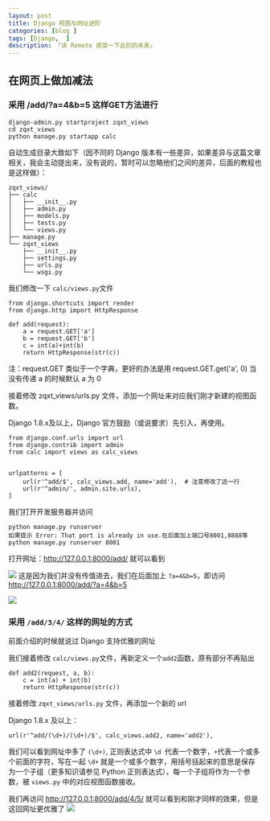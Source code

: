 ```yaml
---  
layout: post  
title: Django 视图与网址进阶   
categories: [blog ]  
tags: [Django,  ]
description: 「读 Remote 感受一下此刻的未来」  
---  
```


## 在网页上做加减法

### 采用 /add/?a=4&b=5 这样GET方法进行

```
django-admin.py startproject zqxt_views
cd zqxt_views
python manage.py startapp calc
```

自动生成目录大致如下（因不同的 Django 版本有一些差异，如果差异与这篇文章相关，我会主动提出来，没有说的，暂时可以忽略他们之间的差异，后面的教程也是这样做）：

```
zqxt_views/
├── calc
│   ├── __init__.py
│   ├── admin.py
│   ├── models.py
│   ├── tests.py
│   └── views.py
├── manage.py
└── zqxt_views
    ├── __init__.py
    ├── settings.py
    ├── urls.py
    └── wsgi.py
```
我们修改一下 `calc/views.py`文件

```
from django.shortcuts import render
from django.http import HttpResponse
 
def add(request):
    a = request.GET['a']
    b = request.GET['b']
    c = int(a)+int(b)
    return HttpResponse(str(c))
```
注：request.GET 类似于一个字典，更好的办法是用 request.GET.get('a', 0) 当没有传递 a 的时候默认 a 为 0


接着修改 zqxt_views/urls.py 文件，添加一个网址来对应我们刚才新建的视图函数。

Django 1.8.x及以上，Django 官方鼓励（或说要求）先引入，再使用。

```
from django.conf.urls import url
from django.contrib import admin
from calc import views as calc_views
 
 
urlpatterns = [
    url(r'^add/$', calc_views.add, name='add'),  # 注意修改了这一行
    url(r'^admin/', admin.site.urls),
]
```

我们打开开发服务器并访问

```
python manage.py runserver
如果提示 Error: That port is already in use.在后面加上端口号8001,8888等
python manage.py runserver 8001
```
打开网址：<http://127.0.0.1:8000/add/> 就可以看到

![](ftp://chinaguohang.cn/img/01.png)
这是因为我们并没有传值进去，我们在后面加上 `?a=4&b=5`，即访问 <http://127.0.0.1:8000/add/?a=4&b=5>

![](ftp://chinaguohang.cn/img/011.png)

### 采用 `/add/3/4/` 这样的网址的方式

前面介绍的时候就说过 Django 支持优雅的网址

我们接着修改 `calc/views.py`文件，再新定义一个`add2`函数，原有部分不再贴出
```
def add2(request, a, b):
    c = int(a) + int(b)
    return HttpResponse(str(c))
```
接着修改 `zqxt_views/urls.py` 文件，再添加一个新的 url

Django 1.8.x 及以上：

```
url(r'^add/(\d+)/(\d+)/$', calc_views.add2, name='add2'),
```
我们可以看到网址中多了 `(\d+)`, 正则表达式中 `\d `代表一个数字，`+`代表一个或多个前面的字符，写在一起 `\d+` 
就是一个或多个数字，用括号括起来的意思是保存为一个子组（更多知识请参见 Python 正则表达式），每一个子组将作为一个参数，被 `views.py` 中的对应视图函数接收。

我们再访问 <http://127.0.0.1:8000/add/4/5/> 就可以看到和刚才同样的效果，但是这回网址更优雅了
![](ftp://chinaguohang.cn/img/012.png)

